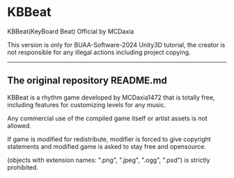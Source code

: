 # KBBeat
KBBeat(KeyBoard Beat) Official by MCDaxia

This version is only for BUAA-Software-2024 Unity3D tutorial, the creator is not
responsible for any illegal actions including project copying.

----
## The original repository README.md

KBBeat is a rhythm game developed by MCDaxia1472 that is totally free,
including features for customizing levels for any music.

Any commercial use of the compiled game itself or artist assets is not allowed.

If game is modified for redistribute, modifier is forced to give copyright statements and
modified game is asked to stay free and opensource.

(objects with extension names: ".png", ".jpeg", ".ogg", ".psd") is strictly prohibited.
